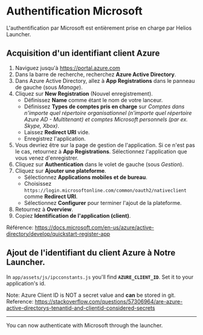 # Authentification Microsoft

L'authentification par Microsoft est entièrement prise en charge par Helios Launcher.

## Acquisition d'un identifiant client Azure

1. Naviguez jusqu'à https://portal.azure.com
2. Dans la barre de recherche, recherchez **Azure Active Directory**.
3. Dans Azure Active Directory, allez à **App Registrations** dans le panneau de gauche (sous *Manage*).
4. Cliquez sur **New Registration** (Nouvel enregistrement).
    - Définissez **Name** comme étant le nom de votre lanceur.
    - Définissez **Types de comptes pris en charge** sur *Comptes dans n'importe quel répertoire organisationnel (n'importe quel répertoire Azure AD - Multitenant) et comptes Microsoft personnels (par ex. Skype, Xbox)*.
    - Laissez **Redirect URI** vide.
    - Enregistrez l'application.
5. Vous devriez être sur la page de gestion de l'application. Si ce n'est pas le cas, retournez à **App Registrations**. Sélectionnez l'application que vous venez d'enregistrer.
6. Cliquez sur **Authentication** dans le volet de gauche (sous *Gestion*).
7. Cliquez sur **Ajouter une plateforme**.
    - Sélectionnez **Applications mobiles et de bureau**.
    - Choisissez `https://login.microsoftonline.com/common/oauth2/nativeclient` comme **Redirect URI**.
    - Sélectionnez **Configurer** pour terminer l'ajout de la plateforme.
8. Retournez à **Overview**.
9. Copiez **Identification de l'application (client)**.


Référence: https://docs.microsoft.com/en-us/azure/active-directory/develop/quickstart-register-app

## Ajout de l'identifiant du client Azure à Notre Launcher.

In `app/assets/js/ipcconstants.js` you'll find **`AZURE_CLIENT_ID`**. Set it to your application's id.

Note: Azure Client ID is NOT a secret value and **can** be stored in git. Reference: https://stackoverflow.com/questions/57306964/are-azure-active-directorys-tenantid-and-clientid-considered-secrets

----

You can now authenticate with Microsoft through the launcher.